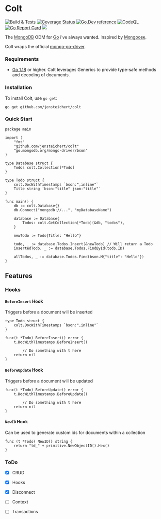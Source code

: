 # Colt

![Build & Tests](https://github.com/jensteichert/webvitals_exporter/workflows/Build/badge.svg)
[![Coverage Status](https://coveralls.io/repos/github/jensteichert/colt/badge.svg?branch=main)](https://coveralls.io/github/jensteichert/colt?branch=main)
[![Go.Dev reference](https://img.shields.io/badge/go.dev-reference-blue?logo=go&logoColor=white)](https://pkg.go.dev/github.com/jensteichert/colt)
![CodeQL](https://github.com/jensteichert/colt/workflows/CodeQL/badge.svg)
[![Go Report Card](https://goreportcard.com/badge/github.com/jensteichert/colt)](https://goreportcard.com/report/github.com/jensteichert/colt)
<a href="https://github.com/jensteichert/colt/releases"><img src="https://img.shields.io/github/v/release/jensteichert/colt" /></a>

The [MongoDB](https://www.mongodb.com) ODM for [Go](https://go.dev) i've always wanted. Inspired by [Mongoose](https://github.com/Automattic/mongoose).

Colt wraps the official [mongo-go-driver](https://github.com/mongodb/mongo-go-driver).

### Requirements
- [Go 1.18](https://tip.golang.org/doc/go1.18) or higher. Colt leverages Generics to provide type-safe methods and decoding of documents.

### Installation
To install Colt, use `go get`:
```
go get github.com/jensteichert/colt
```

### Quick Start
```golang
package main

import (
	"fmt"
	"github.com/jensteichert/colt"
	"go.mongodb.org/mongo-driver/bson"
)

type Database struct {
	Todos colt.Collection[*Todo]
}

type Todo struct {
	colt.DocWithTimestamps `bson:",inline"`
	Title string `bson:"title" json:"title"`
}

func main() {
	db := colt.Database{}
	db.Connect("mongodb://...", "myDatabaseName")

	database := Database{
		Todos: colt.GetCollection[*Todo](&db, "todos"),
	}

	newTodo := Todo{Title: "Hello"}

	todo, _ := database.Todos.Insert(&newTodo) // Will return a Todo
	insertedTodo, _ := database.Todos.FindById(todo.ID)

	allTodos, _ := database.Todos.Find(bson.M{"title": "Hello"})
}
```

## Features

### Hooks

#### ``BeforeInsert`` Hook
Triggers before a document will be inserted
```golang
type Todo struct {
	colt.DocWithTimestamps `bson:",inline"`
}

func(t *Todo) BeforeInsert() error {
	t.DocWithTimestamps.BeforeInsert()

        // Do something with t here
	return nil
}
```

#### ``BeforeUpdate`` Hook
Triggers before a document will be updated
```golang
func(t *Todo) BeforeUpdate() error {
	t.DocWithTimestamps.BeforeUpdate()

        // Do something with t here
	return nil
}
```

#### ``NewID`` Hook
Can be used to generate custom ids for documents within a collection
```golang
func (t *Todo) NewID() string {
    return "td_" + primitive.NewObjectID().Hex()
}
```

### ToDo
- [x] CRUD
- [x] Hooks
- [x] Disconnect
- [ ] Context
- [ ] Transactions


